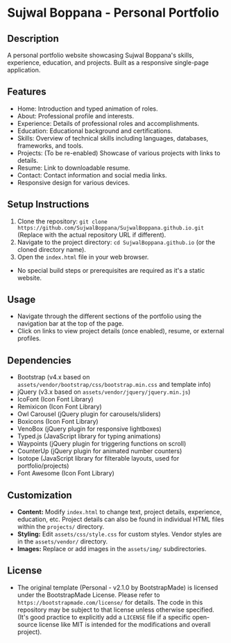 # Sujwal Boppana - Personal Portfolio

## Description
A personal portfolio website showcasing Sujwal Boppana's skills, experience, education, and projects. Built as a responsive single-page application.

## Features
*   Home: Introduction and typed animation of roles.
*   About: Professional profile and interests.
*   Experience: Details of professional roles and accomplishments.
*   Education: Educational background and certifications.
*   Skills: Overview of technical skills including languages, databases, frameworks, and tools.
*   Projects: (To be re-enabled) Showcase of various projects with links to details.
*   Resume: Link to downloadable resume.
*   Contact: Contact information and social media links.
*   Responsive design for various devices.

## Setup Instructions
1.  Clone the repository: `git clone https://github.com/SujwalBoppana/SujwalBoppana.github.io.git` (Replace with the actual repository URL if different).
2.  Navigate to the project directory: `cd SujwalBoppana.github.io` (or the cloned directory name).
3.  Open the `index.html` file in your web browser.
*   No special build steps or prerequisites are required as it's a static website.

## Usage
*   Navigate through the different sections of the portfolio using the navigation bar at the top of the page.
*   Click on links to view project details (once enabled), resume, or external profiles.

## Dependencies
*   Bootstrap (v4.x based on `assets/vendor/bootstrap/css/bootstrap.min.css` and template info)
*   jQuery (v3.x based on `assets/vendor/jquery/jquery.min.js`)
*   IcoFont (Icon Font Library)
*   Remixicon (Icon Font Library)
*   Owl Carousel (jQuery plugin for carousels/sliders)
*   Boxicons (Icon Font Library)
*   VenoBox (jQuery plugin for responsive lightboxes)
*   Typed.js (JavaScript library for typing animations)
*   Waypoints (jQuery plugin for triggering functions on scroll)
*   CounterUp (jQuery plugin for animated number counters)
*   Isotope (JavaScript library for filterable layouts, used for portfolio/projects)
*   Font Awesome (Icon Font Library)

## Customization
*   **Content:** Modify `index.html` to change text, project details, experience, education, etc. Project details can also be found in individual HTML files within the `projects/` directory.
*   **Styling:** Edit `assets/css/style.css` for custom styles. Vendor styles are in the `assets/vendor/` directory.
*   **Images:** Replace or add images in the `assets/img/` subdirectories.

## License
*   The original template (Personal - v2.1.0 by BootstrapMade) is licensed under the BootstrapMade License. Please refer to `https://bootstrapmade.com/license/` for details. The code in this repository may be subject to that license unless otherwise specified. (It's good practice to explicitly add a `LICENSE` file if a specific open-source license like MIT is intended for the modifications and overall project).

